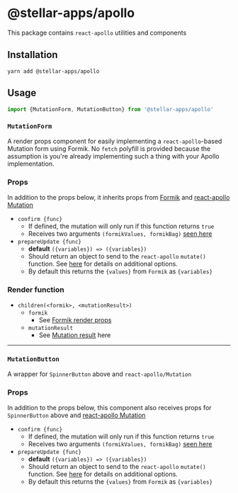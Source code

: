 # @stellar-apps/apollo
This package contains `react-apollo` utilities and components

## Installation
`yarn add @stellar-apps/apollo`

## Usage
```js
import {MutationForm, MutationButton} from '@stellar-apps/apollo'
```

### `MutationForm`
A render props component for easily implementing a `react-apollo`-based Mutation form using Formik. No
`fetch` polyfill is provided because the assumption is you're already implementing such a thing with
your Apollo implementation.

### Props
In addition to the props below, it inherits props from [Formik](https://jaredpalmer.com/formik/docs/api/formik#props-1)
and [react-apollo Mutation](https://www.apollographql.com/docs/react/essentials/mutations.html#props)
- `confirm {func}`
    - If defined, the mutation will only run if this function returns `true`
    - Receives two arguments `(formikValues, formikBag)` [seen here](https://jaredpalmer.com/formik/docs/api/formik#onsubmit-values-values-formikbag-formikbag-void)
- `prepareUpdate {func}`
    - **default** `({variables}) => ({variables})`
    - Should return an object to send to the `react-apollo` `mutate()` function. See 
      [here](https://www.apollographql.com/docs/react/api/react-apollo.html#mutation-render-prop)
      for details on additional options.
    - By default this returns the `{values}` from `Formik` as `{variables}`
    
### Render function
- `children(<formik>, <mutationResult>)`
    - `formik`
        - See [Formik render props](https://jaredpalmer.com/formik/docs/api/formik#children-reactreactnode-props-formikprops-values-reactnode)
    - `mutationResult`
        - See [Mutation result](https://www.apollographql.com/docs/react/api/react-apollo.html#mutation-render-prop) here

------


### `MutationButton`
A wrapper for `SpinnerButton` above and `react-apollo/Mutation`

### Props
In addition to the props below, this component also receives props for `SpinnerButton` above and
[react-apollo Mutation](https://www.apollographql.com/docs/react/essentials/mutations.html#props)
- `confirm {func}`
    - If defined, the mutation will only run if this function returns `true`
    - Receives two arguments `(formikValues, formikBag)` [seen here](https://jaredpalmer.com/formik/docs/api/formik#onsubmit-values-values-formikbag-formikbag-void)
- `prepareUpdate {func}`
    - **default** `({variables}) => ({variables})`
    - Should return an object to send to the `react-apollo` `mutate()` function. See 
      [here](https://www.apollographql.com/docs/react/api/react-apollo.html#mutation-render-prop)
      for details on additional options.
    - By default this returns the `{values}` from `Formik` as `{variables}`